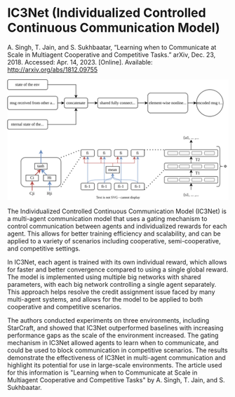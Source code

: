 # IC3Net (Individualized Controlled Continuous Communication Model)

A. Singh, T. Jain, and S. Sukhbaatar, “Learning when to Communicate at Scale in Multiagent Cooperative and Competitive Tasks.” arXiv, Dec. 23, 2018. Accessed: Apr. 14, 2023. [Online]. Available: http://arxiv.org/abs/1812.09755


![IC3Net architecture as in paper](https://raw.githubusercontent.com/hasithz/CommRL_docs/abe8d78ea94fd65dd614f2052b9cb55bde8a1f80/assets/images/commnet%20and%20communication.drawio.svg)

<!-- has better training efficiency than simple continuous communication model, and can be applied to semi-cooperative and competitive settings along with the cooperative settings

C3Net controls continuous communication with a gating mechanism and uses individualized rewards for each agent to gain better performance and scalability while fixing credit assignment issues.

tasks that have done in the paper are
We propose Individualized Controlled Continuous Communication Model (IC3Net), in which each agent is trained with its individualized reward and can be applied to any scenario whether cooperative or not. 2. We empirically show that based on the given scenario–using the gating mechanism–our model can learn when to communicate. The gating mechanism allows agents to block their communication; which is useful in competitive scenarios. 3. We conduct experiments on different scales in three chosen environments including StarCraft and show that IC3Net outperforms the baselines with performance gaps that increase with scale. The results show that individual rewards converge faster and better than global rewards.

we move away from the single big network controller approach. Instead, we consider multiple big networks with shared parameters each controlling a single agent separately. Each big network consists of multiple LSTM networks, each processing an observation of a single agent. However, only one of the LSTMs need to output an action because the big network is only controlling a single agent. Although this view has a little effect on the implementation (we can still use a single big network in practice), it allows us to train each agent to maximize its individual reward instead of a single global reward. This has two benefits: (i) it allows the model to be applied to both cooperative and competitive scenarios, (ii) it also helps resolve the credit assignment issue faced by many multi-agent -->

The Individualized Controlled Continuous Communication Model (IC3Net) is a multi-agent communication model that uses a gating mechanism to control communication between agents and individualized rewards for each agent. This allows for better training efficiency and scalability, and can be applied to a variety of scenarios including cooperative, semi-cooperative, and competitive settings.

In IC3Net, each agent is trained with its own individual reward, which allows for faster and better convergence compared to using a single global reward. The model is implemented using multiple big networks with shared parameters, with each big network controlling a single agent separately. This approach helps resolve the credit assignment issue faced by many multi-agent systems, and allows for the model to be applied to both cooperative and competitive scenarios.

The authors conducted experiments on three environments, including StarCraft, and showed that IC3Net outperformed baselines with increasing performance gaps as the scale of the environment increased. The gating mechanism in IC3Net allowed agents to learn when to communicate, and could be used to block communication in competitive scenarios. The results demonstrate the effectiveness of IC3Net in multi-agent communication and highlight its potential for use in large-scale environments. The article used for this information is "Learning when to Communicate at Scale in Multiagent Cooperative and Competitive Tasks" by A. Singh, T. Jain, and S. Sukhbaatar.